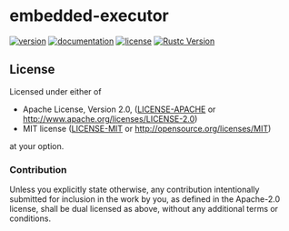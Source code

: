 # embedded-executor

[![version](https://img.shields.io/crates/v/embedded-executor.svg)](https://crates.io/crates/embedded-executor/)
[![documentation](https://docs.rs/embedded-executor/badge.svg)](https://docs.rs/embedded-executor/)
[![license](https://img.shields.io/crates/l/embedded-executor.svg)](https://crates.io/crates/embedded-executor/)
[![Rustc Version](https://img.shields.io/badge/rustc-1.31+-lightgray.svg)](https://blog.rust-lang.org/2018/12/06/Rust-1.31-and-rust-2018.html)

## License

Licensed under either of

* Apache License, Version 2.0, ([LICENSE-APACHE](LICENSE-APACHE) or <http://www.apache.org/licenses/LICENSE-2.0>)
* MIT license ([LICENSE-MIT](LICENSE-MIT) or <http://opensource.org/licenses/MIT>)

at your option.

### Contribution

Unless you explicitly state otherwise, any contribution intentionally
submitted for inclusion in the work by you, as defined in the Apache-2.0
license, shall be dual licensed as above, without any additional terms or
conditions.